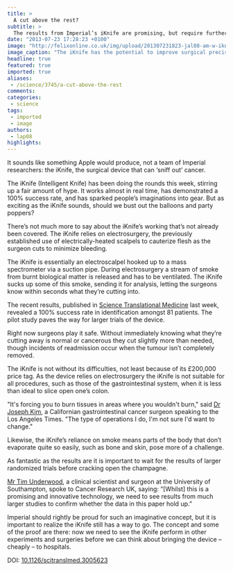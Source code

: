 ```yaml
---
title: >
  A cut above the rest?
subtitle: >
  The results from Imperial’s iKnife are promising, but require further validation.
date: "2013-07-23 17:28:23 +0100"
image: "http://felixonline.co.uk/img/upload/201307231823-jal08-am-w-iknife-20130718213933737614-620x349.jpg"
image_caption: "The iKnife has the potential to improve surgical precision"
headline: true
featured: true
imported: true
aliases:
 - /science/3745/a-cut-above-the-rest
comments:
categories:
 - science
tags:
 - imported
 - image
authors:
 - lap08
highlights:
---
```


It sounds like something Apple would produce, not a team of Imperial researchers: the iKnife, the surgical device that can ‘sniff out’ cancer.

The iKnife (Intelligent Knife) has been doing the rounds this week, stirring up a fair amount of hype. It works almost in real time, has demonstrated a 100% success rate, and has sparked people’s imaginations into gear. But as exciting as the iKnife sounds, should we bust out the balloons and party poppers?

There’s not much more to say about the iKnife’s working that’s not already been covered. The iKnife relies on electrosurgery, the previously established use of electrically-heated scalpels to cauterize flesh as the surgeon cuts to minimize bleeding.

The iKnife is essentially an electroscalpel hooked up to a mass spectrometer via a suction pipe. During electrosurgery a stream of smoke from burnt biological matter is released and has to be ventilated. The iKnife sucks up some of this smoke, sending it for analysis, letting the surgeons know within seconds what they’re cutting into.

The recent results, published in [Science Translational Medicine](http://stm.sciencemag.org/content/5/194/194ra93) last week, revealed a 100% success rate in identification amongst 81 patients. The pilot study paves the way for larger trials of the device.

Right now surgeons play it safe. Without immediately knowing what they’re cutting away is normal or cancerous they cut slightly more than needed, though incidents of readmission occur when the tumour isn’t completely removed.

The iKnife is not without its difficulties, not least because of its £200,000 price tag. As the device relies on electrosurgery the iKnife is not suitable for all procedures, such as those of the gastrointestinal system, when it is less than ideal to slice open one’s colon.

"It's forcing you to burn tissues in areas where you wouldn't burn," said [Dr Joseph Kim](http://cms-sp.cityofhope.org/directory/people/kim-joseph/Pages/default.aspx), a Californian gastrointestinal cancer surgeon speaking to the Los Angeles Times. "The type of operations I do, I'm not sure I'd want to change."

Likewise, the iKnife’s reliance on smoke means parts of the body that don’t evaporate quite so easily, such as bone and skin, pose more of a challenge.

As fantastic as the results are it is important to wait for the results of larger randomized trials before cracking open the champagne.

[Mr Tim Underwood](http://www.southampton.ac.uk/medicine/about/staff/tju.page), a clinical scientist and surgeon at the University of Southampton, spoke to Cancer Research UK, saying: “[Whilst] this is a promising and innovative technology, we need to see results from much larger studies to confirm whether the data in this paper hold up.”

Imperial should rightly be proud for such an imaginative concept, but it is important to realize the iKnife still has a way to go. The concept and some of the proof are there: now we need to see the iKnife perform in other experiments and surgeries before we can think about bringing the device – cheaply – to hospitals.

DOI: [10.1126/scitranslmed.3005623](http://stm.sciencemag.org/content/5/194/194ra93)
